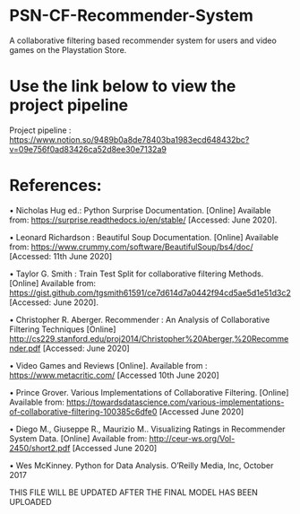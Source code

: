 # PSN-CF-Recommender-System
A collaborative filtering based recommender system for users and video games on the Playstation Store.


# Use the link below to view the project pipeline
Project pipeline : https://www.notion.so/9489b0a8de78403ba1983ecd648432bc?v=09e756f0ad83426ca52d8ee30e7132a9


# References:
•	Nicholas Hug ed.: Python Surprise Documentation. [Online] Available from: https://surprise.readthedocs.io/en/stable/ [Accessed: June 2020].

•	Leonard Richardson : Beautiful Soup Documentation. [Online] Available from: https://www.crummy.com/software/BeautifulSoup/bs4/doc/ [Accessed: 11th June 2020]

•	Taylor G. Smith : Train Test Split for collaborative filtering Methods. [Online] Available from: https://gist.github.com/tgsmith61591/ce7d614d7a0442f94cd5ae5d1e51d3c2  [Accessed: June 2020].

•	Christopher R. Aberger. Recommender : An Analysis of Collaborative Filtering Techniques [Online] http://cs229.stanford.edu/proj2014/Christopher%20Aberger,%20Recommender.pdf [Accessed: June 2020]

•	Video Games and Reviews [Online]. Available from : https://www.metacritic.com/ [Accessed 10th June 2020]

•	Prince Grover. Various Implementations of Collaborative Filtering. [Online] Available from: https://towardsdatascience.com/various-implementations-of-collaborative-filtering-100385c6dfe0 [Accessed June 2020]

•	Diego M., Giuseppe R., Maurizio M.. Visualizing Ratings in Recommender System Data. [Online] Available from: http://ceur-ws.org/Vol-2450/short2.pdf [Accessed June 2020]

•	Wes McKinney. Python for Data Analysis. O’Reilly Media, Inc, October 2017


THIS FILE WILL BE UPDATED AFTER THE FINAL MODEL HAS BEEN UPLOADED
